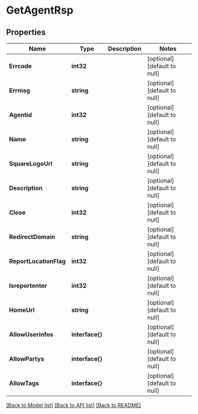 # GetAgentRsp

## Properties
Name | Type | Description | Notes
------------ | ------------- | ------------- | -------------
**Errcode** | **int32** |  | [optional] [default to null]
**Errmsg** | **string** |  | [optional] [default to null]
**Agentid** | **int32** |  | [optional] [default to null]
**Name** | **string** |  | [optional] [default to null]
**SquareLogoUrl** | **string** |  | [optional] [default to null]
**Description** | **string** |  | [optional] [default to null]
**Close** | **int32** |  | [optional] [default to null]
**RedirectDomain** | **string** |  | [optional] [default to null]
**ReportLocationFlag** | **int32** |  | [optional] [default to null]
**Isreportenter** | **int32** |  | [optional] [default to null]
**HomeUrl** | **string** |  | [optional] [default to null]
**AllowUserinfos** | **interface{}** |  | [optional] [default to null]
**AllowPartys** | **interface{}** |  | [optional] [default to null]
**AllowTags** | **interface{}** |  | [optional] [default to null]

[[Back to Model list]](../README.md#documentation-for-models) [[Back to API list]](../README.md#documentation-for-api-endpoints) [[Back to README]](../README.md)


